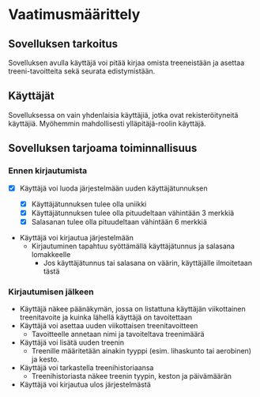 # Vaatimusmäärittely

## Sovelluksen tarkoitus

Sovelluksen avulla käyttäjä voi pitää kirjaa omista treeneistään ja asettaa treeni-tavoitteita sekä seurata edistymistään.

## Käyttäjät

Sovelluksessa on vain yhdenlaisia käyttäjiä, jotka ovat rekisteröityneitä käyttäjiä.
Myöhemmin mahdollisesti ylläpitäjä-roolin käyttäjä.

## Sovelluksen tarjoama toiminnallisuus

### Ennen kirjautumista

- [x] Käyttäjä voi luoda järjestelmään uuden käyttäjätunnuksen

  - [x] Käyttäjätunnuksen tulee olla uniikki
  - [x] Käyttäjätunnuksen tulee olla pituudeltaan vähintään 3 merkkiä
  - [x] Salasanan tulee olla pituudeltaan vähintään 6 merkkiä

- Käyttäjä voi kirjautua järjestelmään
  - Kirjautuminen tapahtuu syöttämällä käyttäjätunnus ja salasana lomakkeelle
    - Jos käyttäjätunnus tai salasana on väärin, käyttäjälle ilmoitetaan tästä

### Kirjautumisen jälkeen

- Käyttäjä näkee päänäkymän, jossa on listattuna käyttäjän viikottainen treenitavoite ja kuinka lähellä käyttäjä on tavoitettaan
- Käyttäjä voi asettaa uuden viikottaisen treenitavoitteen
  - Tavoitteelle annetaan nimi ja tavoiteltava treenimäärä
- Käyttäjä voi lisätä uuden treenin
  - Treenille määritetään ainakin tyyppi (esim. lihaskunto tai aerobinen) ja kesto.
- Käyttäjä voi tarkastella treenihistoriaansa
  - Treenihistoriasta näkee treenin tyypin, keston ja päivämäärän
- Käyttäjä voi kirjautua ulos järjestelmästä
